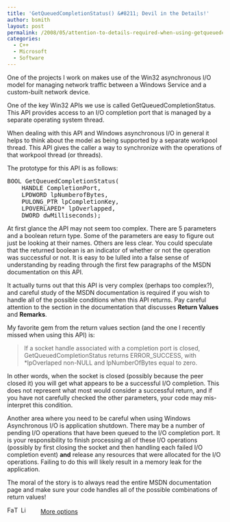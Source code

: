 ```yaml
---
title: 'GetQueuedCompletionStatus() &#8211; Devil in the Details!'
author: bsmith
layout: post
permalink: /2008/05/attention-to-details-required-when-using-getqueuedcompletionstatus/
categories:
  - C++
  - Microsoft
  - Software
---
```

One of the projects I work on makes use of the Win32 asynchronous I/O model for managing network traffic between a Windows Service and a custom-built network device. 

One of the key Win32 APIs we use is called GetQueuedCompletionStatus. This API provides access to an I/O completion port that is managed by a separate operating system thread. 

When dealing with this API and Windows asynchronous I/O in general it helps to think about the model as being supported by a separate workpool thread. This API gives the caller a way to synchronize with the operations of that workpool thread (or threads). 

The prototype for this API is as follows:

<pre>BOOL GetQueuedCompletionStatus(
	HANDLE CompletionPort,
	LPDWORD lpNumberofBytes,
	PULONG_PTR lpCompletionKey,
	LPOVERLAPED* lpOverlapped,
	DWORD dwMilliseconds);
</pre></p> 

At first glance the API may not seem too complex. There are 5 parameters and a boolean return type. Some of the parameters are easy to figure out just be looking at their names. Others are less clear. You could speculate that the returned boolean is an indicator of whether or not the operation was successful or not. It is easy to be lulled into a false sense of understanding by reading through the first few paragraphs of the MSDN documentation on this API. 

It actually turns out that this API is very complex (perhaps too complex?), and careful study of the MSDN documentation is required if you wish to handle all of the possible conditions when this API returns. Pay careful attention to the section in the documentation that discusses **Return Values** and **Remarks**. 

My favorite gem from the return values section (and the one I recently missed when using this API) is: 

> If a socket handle associated with a completion port is closed, GetQueuedCompletionStatus returns ERROR_SUCCESS, with *lpOverlaped non-NULL and lpNumberOfBytes equal to zero. 

In other words, when the socket is closed (possibly because the peer closed it) you will get what appears to be a successful I/O completion. This does not represent what most would consider a successful return, and if you have not carefully checked the other parameters, your code may mis-interpret this condition. 

Another area where you need to be careful when using Windows Asynchronous I/O is application shutdown. There may be a number of pending I/O operations that have been queued to the I/O completion port. It is your responsibility to finish processing all of these I/O operations (possibly by first closing the socket and then handling each failed I/O completion event) **and** release any resources that were allocated for the I/O operations. Failing to do this will likely result in a memory leak for the application. 

The moral of the story is to always read the entire MSDN documentation page and make sure your code handles all of the possible combinations of return values!

<div class="addtoany_share_save_container">
  <div class="a2a_kit a2a_target addtoany_list" id="wpa2a_28">
    <a class="a2a_button_facebook" href="http://www.addtoany.com/add_to/facebook?linkurl=http%3A%2F%2Fwww.idevelopsoftware.com%2F2008%2F05%2Fattention-to-details-required-when-using-getqueuedcompletionstatus%2F&linkname=GetQueuedCompletionStatus%28%29%20%26%238211%3B%20Devil%20in%20the%20Details%21" title="Facebook" rel="nofollow" target="_blank"><img src="http://www.idevelopsoftware.com/wp-content/plugins/add-to-any/icons/facebook.png" width="16" height="16" alt="Facebook" /></a><a class="a2a_button_twitter" href="http://www.addtoany.com/add_to/twitter?linkurl=http%3A%2F%2Fwww.idevelopsoftware.com%2F2008%2F05%2Fattention-to-details-required-when-using-getqueuedcompletionstatus%2F&linkname=GetQueuedCompletionStatus%28%29%20%26%238211%3B%20Devil%20in%20the%20Details%21" title="Twitter" rel="nofollow" target="_blank"><img src="http://www.idevelopsoftware.com/wp-content/plugins/add-to-any/icons/twitter.png" width="16" height="16" alt="Twitter" /></a><a class="a2a_button_linkedin" href="http://www.addtoany.com/add_to/linkedin?linkurl=http%3A%2F%2Fwww.idevelopsoftware.com%2F2008%2F05%2Fattention-to-details-required-when-using-getqueuedcompletionstatus%2F&linkname=GetQueuedCompletionStatus%28%29%20%26%238211%3B%20Devil%20in%20the%20Details%21" title="LinkedIn" rel="nofollow" target="_blank"><img src="http://www.idevelopsoftware.com/wp-content/plugins/add-to-any/icons/linkedin.png" width="16" height="16" alt="LinkedIn" /></a><a class="a2a_dd addtoany_share_save" href="http://www.addtoany.com/share_save" style="background:url(http://www.idevelopsoftware.com/wp-content/plugins/add-to-any/favicon.png) no-repeat scroll 9px 0px !important;padding:0 0 0 30px;display:inline-block;height:16px;line-height:16px;vertical-align:middle">More options</a>
  </div>
</div>